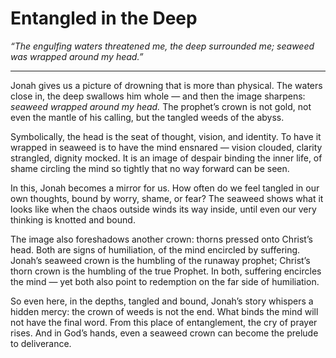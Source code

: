 # Entangled in the Deep

*“The engulfing waters threatened me,
the deep surrounded me;
seaweed was wrapped around my head.”*

---

Jonah gives us a picture of drowning that is more than physical. The waters close in, the deep swallows him whole — and then the image sharpens: *seaweed wrapped around my head.* The prophet’s crown is not gold, not even the mantle of his calling, but the tangled weeds of the abyss.

Symbolically, the head is the seat of thought, vision, and identity. To have it wrapped in seaweed is to have the mind ensnared — vision clouded, clarity strangled, dignity mocked. It is an image of despair binding the inner life, of shame circling the mind so tightly that no way forward can be seen.

In this, Jonah becomes a mirror for us. How often do we feel tangled in our own thoughts, bound by worry, shame, or fear? The seaweed shows what it looks like when the chaos outside winds its way inside, until even our very thinking is knotted and bound.

The image also foreshadows another crown: thorns pressed onto Christ’s head. Both are signs of humiliation, of the mind encircled by suffering. Jonah’s seaweed crown is the humbling of the runaway prophet; Christ’s thorn crown is the humbling of the true Prophet. In both, suffering encircles the mind — yet both also point to redemption on the far side of humiliation.

So even here, in the depths, tangled and bound, Jonah’s story whispers a hidden mercy: the crown of weeds is not the end. What binds the mind will not have the final word. From this place of entanglement, the cry of prayer rises. And in God’s hands, even a seaweed crown can become the prelude to deliverance.
